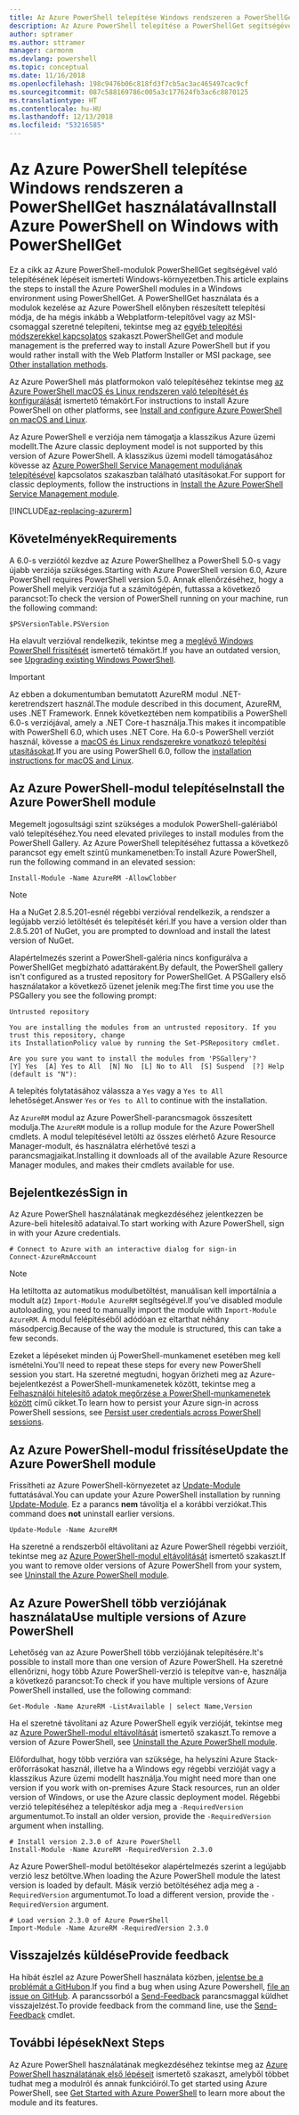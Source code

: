 ```yaml
---
title: Az Azure PowerShell telepítése Windows rendszeren a PowerShellGet használatával
description: Az Azure PowerShell telepítése a PowerShellGet segítségével
author: sptramer
ms.author: sttramer
manager: carmonm
ms.devlang: powershell
ms.topic: conceptual
ms.date: 11/16/2018
ms.openlocfilehash: 198c9476b06c818fd3f7cb5ac3ac465497cac9cf
ms.sourcegitcommit: 087c588169786c005a3c177624fb3ac6c8870125
ms.translationtype: HT
ms.contentlocale: hu-HU
ms.lasthandoff: 12/13/2018
ms.locfileid: "53216585"
---
```

# <a name="install-azure-powershell-on-windows-with-powershellget"></a><span data-ttu-id="794f7-103">Az Azure PowerShell telepítése Windows rendszeren a PowerShellGet használatával</span><span class="sxs-lookup"><span data-stu-id="794f7-103">Install Azure PowerShell on Windows with PowerShellGet</span></span>

<span data-ttu-id="794f7-104">Ez a cikk az Azure PowerShell-modulok PowerShellGet segítségével való telepítésének lépéseit ismerteti Windows-környezetben.</span><span class="sxs-lookup"><span data-stu-id="794f7-104">This article explains the steps to install the Azure PowerShell modules in a Windows environment using PowerShellGet.</span></span> <span data-ttu-id="794f7-105">A PowerShellGet használata és a modulok kezelése az Azure PowerShell előnyben részesített telepítési módja, de ha mégis inkább a Webplatform-telepítővel vagy az MSI-csomaggal szeretné telepíteni, tekintse meg az [egyéb telepítési módszerekkel kapcsolatos](other-install.md) szakaszt.</span><span class="sxs-lookup"><span data-stu-id="794f7-105">PowerShellGet and module management is the preferred way to install Azure PowerShell but if you would rather install with the Web Platform Installer or MSI package, see [Other installation methods](other-install.md).</span></span>

<span data-ttu-id="794f7-106">Az Azure PowerShell más platformokon való telepítéséhez tekintse meg [az Azure PowerShell macOS és Linux rendszeren való telepítését és konfigurálását](install-azurermps-maclinux.md) ismertető témakört.</span><span class="sxs-lookup"><span data-stu-id="794f7-106">For instructions to install Azure PowerShell on other platforms, see [Install and configure Azure PowerShell on macOS and Linux](install-azurermps-maclinux.md).</span></span>

<span data-ttu-id="794f7-107">Az Azure PowerShell e verziója nem támogatja a klasszikus Azure üzemi modellt.</span><span class="sxs-lookup"><span data-stu-id="794f7-107">The Azure classic deployment model is not supported by this version of Azure PowerShell.</span></span> <span data-ttu-id="794f7-108">A klasszikus üzemi modell támogatásához kövesse az [Azure PowerShell Service Management moduljának telepítésével](/powershell/azure/servicemanagement/install-azure-ps) kapcsolatos szakaszban található utasításokat.</span><span class="sxs-lookup"><span data-stu-id="794f7-108">For support for classic deployments, follow the instructions in [Install the Azure PowerShell Service Management module](/powershell/azure/servicemanagement/install-azure-ps).</span></span>

[!INCLUDE[az-replacing-azurerm](../includes/az-replacing-azurerm.md)]

## <a name="requirements"></a><span data-ttu-id="794f7-109">Követelmények</span><span class="sxs-lookup"><span data-stu-id="794f7-109">Requirements</span></span>

<span data-ttu-id="794f7-110">A 6.0-s verziótól kezdve az Azure PowerShellhez a PowerShell 5.0-s vagy újabb verziója szükséges.</span><span class="sxs-lookup"><span data-stu-id="794f7-110">Starting with Azure PowerShell version 6.0, Azure PowerShell requires PowerShell version 5.0.</span></span> <span data-ttu-id="794f7-111">Annak ellenőrzéséhez, hogy a PowerShell melyik verziója fut a számítógépén, futtassa a következő parancsot:</span><span class="sxs-lookup"><span data-stu-id="794f7-111">To check the version of PowerShell running on your machine, run the following command:</span></span>

```powershell-interactive
$PSVersionTable.PSVersion
```

<span data-ttu-id="794f7-112">Ha elavult verzióval rendelkezik, tekintse meg a [meglévő Windows PowerShell frissítését](/powershell/scripting/setup/installing-windows-powershell?view=powershell-6#upgrading-existing-windows-powershell) ismertető témakört.</span><span class="sxs-lookup"><span data-stu-id="794f7-112">If you have an outdated version, see [Upgrading existing Windows PowerShell](/powershell/scripting/setup/installing-windows-powershell?view=powershell-6#upgrading-existing-windows-powershell).</span></span>

> [!IMPORTANT]
> <span data-ttu-id="794f7-113">Az ebben a dokumentumban bemutatott AzureRM modul .NET-keretrendszert használ.</span><span class="sxs-lookup"><span data-stu-id="794f7-113">The module described in this document, AzureRM, uses .NET Framework.</span></span> <span data-ttu-id="794f7-114">Ennek következtében nem kompatibilis a PowerShell 6.0-s verziójával, amely a .NET Core-t használja.</span><span class="sxs-lookup"><span data-stu-id="794f7-114">This makes it incompatible with PowerShell 6.0, which uses .NET Core.</span></span> <span data-ttu-id="794f7-115">Ha 6.0-s PowerShell verziót használ, kövesse a [macOS és Linux rendszerekre vonatkozó telepítési utasításokat](install-azurermps-maclinux.md).</span><span class="sxs-lookup"><span data-stu-id="794f7-115">If you are using PowerShell 6.0, follow the [installation instructions for macOS and Linux](install-azurermps-maclinux.md).</span></span>

## <a name="install-the-azure-powershell-module"></a><span data-ttu-id="794f7-116">Az Azure PowerShell-modul telepítése</span><span class="sxs-lookup"><span data-stu-id="794f7-116">Install the Azure PowerShell module</span></span>

<span data-ttu-id="794f7-117">Megemelt jogosultsági szint szükséges a modulok PowerShell-galériából való telepítéséhez.</span><span class="sxs-lookup"><span data-stu-id="794f7-117">You need elevated privileges to install modules from the PowerShell Gallery.</span></span> <span data-ttu-id="794f7-118">Az Azure PowerShell telepítéséhez futtassa a következő parancsot egy emelt szintű munkamenetben:</span><span class="sxs-lookup"><span data-stu-id="794f7-118">To install Azure PowerShell, run the following command in an elevated session:</span></span>

```powershell-interactive
Install-Module -Name AzureRM -AllowClobber
```

> [!NOTE]
> <span data-ttu-id="794f7-119">Ha a NuGet 2.8.5.201-esnél régebbi verzióval rendelkezik, a rendszer a legújabb verzió letöltését és telepítését kéri.</span><span class="sxs-lookup"><span data-stu-id="794f7-119">If you have a version older than 2.8.5.201 of NuGet, you are prompted to download and install the latest version of NuGet.</span></span>

<span data-ttu-id="794f7-120">Alapértelmezés szerint a PowerShell-galéria nincs konfigurálva a PowerShellGet megbízható adattáraként.</span><span class="sxs-lookup"><span data-stu-id="794f7-120">By default, the PowerShell gallery isn't configured as a trusted repository for PowerShellGet.</span></span> <span data-ttu-id="794f7-121">A PSGallery első használatakor a következő üzenet jelenik meg:</span><span class="sxs-lookup"><span data-stu-id="794f7-121">The first time you use the PSGallery you see the following prompt:</span></span>

```output
Untrusted repository

You are installing the modules from an untrusted repository. If you trust this repository, change
its InstallationPolicy value by running the Set-PSRepository cmdlet.

Are you sure you want to install the modules from 'PSGallery'?
[Y] Yes  [A] Yes to All  [N] No  [L] No to All  [S] Suspend  [?] Help (default is "N"):
```

<span data-ttu-id="794f7-122">A telepítés folytatásához válassza a `Yes` vagy a `Yes to All` lehetőséget.</span><span class="sxs-lookup"><span data-stu-id="794f7-122">Answer `Yes` or `Yes to All` to continue with the installation.</span></span>

<span data-ttu-id="794f7-123">Az `AzureRM` modul az Azure PowerShell-parancsmagok összesített modulja.</span><span class="sxs-lookup"><span data-stu-id="794f7-123">The `AzureRM` module is a rollup module for the Azure PowerShell cmdlets.</span></span> <span data-ttu-id="794f7-124">A modul telepítésével letölti az összes elérhető Azure Resource Manager-modult, és használatra elérhetővé teszi a parancsmagjaikat.</span><span class="sxs-lookup"><span data-stu-id="794f7-124">Installing it downloads all of the available Azure Resource Manager modules, and makes their cmdlets available for use.</span></span>

## <a name="sign-in"></a><span data-ttu-id="794f7-125">Bejelentkezés</span><span class="sxs-lookup"><span data-stu-id="794f7-125">Sign in</span></span>

<span data-ttu-id="794f7-126">Az Azure PowerShell használatának megkezdéséhez jelentkezzen be Azure-beli hitelesítő adataival.</span><span class="sxs-lookup"><span data-stu-id="794f7-126">To start working with Azure PowerShell, sign in with your Azure credentials.</span></span>

```powershell-interactive
# Connect to Azure with an interactive dialog for sign-in
Connect-AzureRmAccount
```

> [!NOTE]
>
> <span data-ttu-id="794f7-127">Ha letiltotta az automatikus modulbetöltést, manuálisan kell importálnia a modult a(z) `Import-Module AzureRM` segítségével.</span><span class="sxs-lookup"><span data-stu-id="794f7-127">If you've disabled module autoloading, you need to manually import the module with `Import-Module AzureRM`.</span></span> <span data-ttu-id="794f7-128">A modul felépítéséből adódóan ez eltarthat néhány másodpercig.</span><span class="sxs-lookup"><span data-stu-id="794f7-128">Because of the way the module is structured, this can take a few seconds.</span></span>


<span data-ttu-id="794f7-129">Ezeket a lépéseket minden új PowerShell-munkamenet esetében meg kell ismételni.</span><span class="sxs-lookup"><span data-stu-id="794f7-129">You'll need to repeat these steps for every new PowerShell session you start.</span></span> <span data-ttu-id="794f7-130">Ha szeretné megtudni, hogyan őrizheti meg az Azure-bejelentkezést a PowerShell-munkamenetek között, tekintse meg a [Felhasználói hitelesítő adatok megőrzése a PowerShell-munkamenetek között](context-persistence.md) című cikket.</span><span class="sxs-lookup"><span data-stu-id="794f7-130">To learn how to persist your Azure sign-in across PowerShell sessions, see [Persist user credentials across PowerShell sessions](context-persistence.md).</span></span>

## <a name="update-the-azure-powershell-module"></a><span data-ttu-id="794f7-131">Az Azure PowerShell-modul frissítése</span><span class="sxs-lookup"><span data-stu-id="794f7-131">Update the Azure PowerShell module</span></span>

<span data-ttu-id="794f7-132">Frissítheti az Azure PowerShell-környezetet az [Update-Module](/powershell/module/powershellget/update-module) futtatásával.</span><span class="sxs-lookup"><span data-stu-id="794f7-132">You can update your Azure PowerShell installation by running [Update-Module](/powershell/module/powershellget/update-module).</span></span> <span data-ttu-id="794f7-133">Ez a parancs __nem__ távolítja el a korábbi verziókat.</span><span class="sxs-lookup"><span data-stu-id="794f7-133">This command does __not__ uninstall earlier versions.</span></span>

```powershell-interactive
Update-Module -Name AzureRM
```

<span data-ttu-id="794f7-134">Ha szeretné a rendszerből eltávolítani az Azure PowerShell régebbi verzióit, tekintse meg az [Azure PowerShell-modul eltávolítását](uninstall-azurerm-ps.md) ismertető szakaszt.</span><span class="sxs-lookup"><span data-stu-id="794f7-134">If you want to remove older versions of Azure PowerShell from your system, see [Uninstall the Azure PowerShell module](uninstall-azurerm-ps.md).</span></span>

## <a name="use-multiple-versions-of-azure-powershell"></a><span data-ttu-id="794f7-135">Az Azure PowerShell több verziójának használata</span><span class="sxs-lookup"><span data-stu-id="794f7-135">Use multiple versions of Azure PowerShell</span></span>

<span data-ttu-id="794f7-136">Lehetőség van az Azure PowerShell több verziójának telepítésére.</span><span class="sxs-lookup"><span data-stu-id="794f7-136">It's possible to install more than one version of Azure PowerShell.</span></span> <span data-ttu-id="794f7-137">Ha szeretné ellenőrizni, hogy több Azure PowerShell-verzió is telepítve van-e, használja a következő parancsot:</span><span class="sxs-lookup"><span data-stu-id="794f7-137">To check if you have multiple versions of Azure PowerShell installed, use the following command:</span></span>

```powershell-interactive
Get-Module -Name AzureRM -ListAvailable | select Name,Version
```

<span data-ttu-id="794f7-138">Ha el szeretné távolítani az Azure PowerShell egyik verzióját, tekintse meg az [Azure PowerShell-modul eltávolítását](uninstall-azurerm-ps.md) ismertető szakaszt.</span><span class="sxs-lookup"><span data-stu-id="794f7-138">To remove a version of Azure PowerShell, see [Uninstall the Azure PowerShell module](uninstall-azurerm-ps.md).</span></span>

<span data-ttu-id="794f7-139">Előfordulhat, hogy több verzióra van szüksége, ha helyszíni Azure Stack-erőforrásokat használ, illetve ha a Windows egy régebbi verzióját vagy a klasszikus Azure üzemi modellt használja.</span><span class="sxs-lookup"><span data-stu-id="794f7-139">You might need more than one version if you work with on-premises Azure Stack resources, run an older version of Windows, or use the Azure classic deployment model.</span></span> <span data-ttu-id="794f7-140">Régebbi verzió telepítéséhez a telepítéskor adja meg a `-RequiredVersion` argumentumot.</span><span class="sxs-lookup"><span data-stu-id="794f7-140">To install an older version, provide the `-RequiredVersion` argument when installing.</span></span>

```powershell-interactive
# Install version 2.3.0 of Azure PowerShell
Install-Module -Name AzureRM -RequiredVersion 2.3.0
```

<span data-ttu-id="794f7-141">Az Azure PowerShell-modul betöltésekor alapértelmezés szerint a legújabb verzió lesz betöltve.</span><span class="sxs-lookup"><span data-stu-id="794f7-141">When loading the Azure PowerShell module the latest version is loaded by default.</span></span> <span data-ttu-id="794f7-142">Másik verzió betöltéséhez adja meg a `-RequiredVersion` argumentumot.</span><span class="sxs-lookup"><span data-stu-id="794f7-142">To load a different version, provide the `-RequiredVersion` argument.</span></span>

```powershell-interactive
# Load version 2.3.0 of Azure PowerShell
Import-Module -Name AzureRM -RequiredVersion 2.3.0
```

## <a name="provide-feedback"></a><span data-ttu-id="794f7-143">Visszajelzés küldése</span><span class="sxs-lookup"><span data-stu-id="794f7-143">Provide feedback</span></span>

<span data-ttu-id="794f7-144">Ha hibát észlel az Azure PowerShell használata közben, [jelentse be a problémát a GitHubon](https://github.com/Azure/azure-powershell/issues).</span><span class="sxs-lookup"><span data-stu-id="794f7-144">If you find a bug when using Azure Powershell, [file an issue on GitHub](https://github.com/Azure/azure-powershell/issues).</span></span>
<span data-ttu-id="794f7-145">A parancssorból a [Send-Feedback](/powershell/module/azurerm.profile/send-feedback) parancsmaggal küldhet visszajelzést.</span><span class="sxs-lookup"><span data-stu-id="794f7-145">To provide feedback from the command line, use the [Send-Feedback](/powershell/module/azurerm.profile/send-feedback) cmdlet.</span></span>

## <a name="next-steps"></a><span data-ttu-id="794f7-146">További lépések</span><span class="sxs-lookup"><span data-stu-id="794f7-146">Next Steps</span></span>

<span data-ttu-id="794f7-147">Az Azure PowerShell használatának megkezdéséhez tekintse meg az [Azure PowerShell használatának első lépéseit](get-started-azureps.md) ismertető szakaszt, amelyből többet tudhat meg a modulról és annak funkcióiról.</span><span class="sxs-lookup"><span data-stu-id="794f7-147">To get started using Azure PowerShell, see [Get Started with Azure PowerShell](get-started-azureps.md) to learn more about the module and its features.</span></span>
